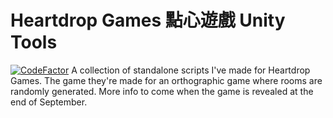 # Heartdrop Games 點心遊戲 Unity Tools

[![CodeFactor](https://www.codefactor.io/repository/github/hullabaloo-vincent/heartdrop_games/badge)](https://www.codefactor.io/repository/github/hullabaloo-vincent/heartdrop_games)
A collection of standalone scripts I've made for Heartdrop Games. The game they're made for an orthographic game where rooms are randomly generated. More info to come when the game is revealed at the end of September.
